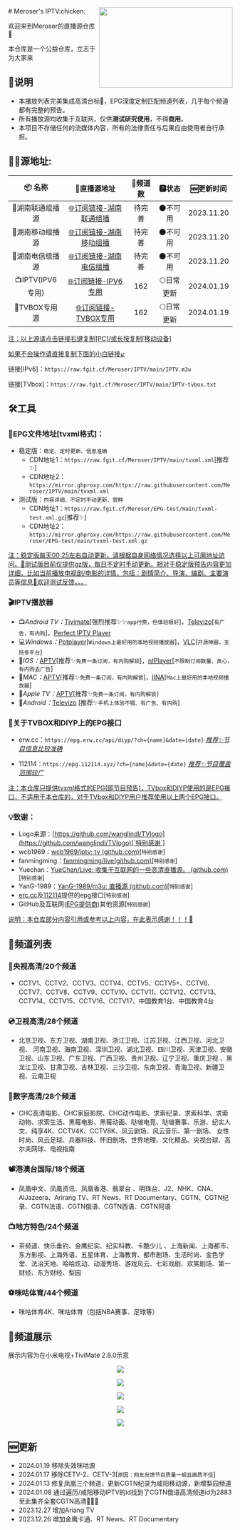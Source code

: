 <img align="right" width="300" height="180" src="https://cdn.jsdelivr.net/gh/wanglindl/TVlogo@main/img/Hunan.png">
# Meroser's IPTV:chicken:

欢迎来到Meroser的直播源仓库🎉

本仓库是一个公益仓库，立志于为大家来

## 📖说明
- 本播放列表完美集成高清台标🔮，EPG深度定制匹配频道列表，几乎每个频道都有完整的预告。
- 所有播放源均收集于互联网，仅供**测试研究使用**，不得**商用**。
- 本项目不存储任何的流媒体内容，所有的法律责任与后果应由使用者自行承担。


## 🏄‍♀️源地址:


|     📦 名称      |                         🔗直播源地址                          | 🔢频道数 |   🅿状态   | 🆕更新时间  |
| :-------------: | :----------------------------------------------------------: | :-----: | :-------: | :--------: |
| 🎠湖南联通组播源 | [🌐订阅链接-湖南联通组播](https://raw.fgit.cf/Meroser/IPTV/main/m3u/IPTV-LT.m3u) | 待完善  |  🌑不可用  | 2023.11.20 |
| 🎡湖南移动组播源 | [🌐订阅链接-湖南移动组播](https://raw.fgit.cf/Meroser/IPTV/main/m3u/IPTV-YD.m3u) | 待完善  |  🌑不可用  | 2023.11.20 |
| 🎢湖南电信组播源 | [🌐订阅链接-湖南电信组播](https://raw.fgit.cf/Meroser/IPTV/main/m3u/IPTV-DX.m3u) | 待完善  |  🌑不可用  | 2023.11.20 |
| 📺IPTV(IPV6专用) | [🌐订阅链接-IPV6专用](https://raw.fgit.cf/Meroser/IPTV/main/IPTV.m3u) |   162   | 🌕日常更新 | 2024.01.19 |
|  🧢TVBOX专用源   | [🌐订阅链接-TVBOX专用](https://raw.fgit.cf/Meroser/IPTV/main/IPTV-tvbox.txt) |   162   | 🌕日常更新 | 2024.01.19 |

<u>注：以上源请点击链接右键复制[PC]/或长按复制[移动设备]</u>

<u>如果不会操作请直接复制下面的小白链接↙</u>

链接[IPv6]：`https://raw.fgit.cf/Meroser/IPTV/main/IPTV.m3u`

链接[TVbox]：`https://raw.fgit.cf/Meroser/IPTV/main/IPTV-tvbox.txt`

## 🛠️工具
### 📆EPG文件地址[tvxml格式]：
- 稳定版：`稳定、定时更新、信息准确`
  - CDN地址1：`https://raw.fgit.cf/Meroser/IPTV/main/tvxml.xml`[推荐✨]
  - CDN地址2：`https://mirror.ghproxy.com/https://raw.githubusercontent.com/Meroser/IPTV/main/tvxml.xml`
- 测试版：`内容详细、不定时手动更新、尝鲜`
  - CDN地址1：`https://raw.fgit.cf/Meroser/EPG-test/main/tvxml-test.xml.gz`[推荐✨]
  - CDN地址2：`https://mirror.ghproxy.com/https://raw.githubusercontent.com/Meroser/EPG-test/main/tvxml-test.xml.gz`

<u>注：稳定版每天00:25左右自动更新，请根据自身网络情况选择以上可用地址访问。🎈测试版目前仅提供gz版，每日不定时手动更新。相对于稳定版预告内容更加详细，比如当前播放电视剧/电影的详情，包括：剧情简介、导演、编剧、主要演员等信息🎈欢迎测试反馈。。。</u>

### 🎬IPTV播放器
- 📺*Android TV：*[Tivimate](https://play.google.com/store/apps/details?id=ar.tvplayer.tv&hl=zh&gl=US)[强烈推荐✨✨`app付费，但体验极好`]，[Televizo](https://files.televizo.net/televizo-default.apk)[`有广告，有内购`]，[Perfect IPTV Player](https://play.google.com/store/apps/details?id=com.leuco.iptv&hl=zh&gl=US)
- 💻*Windows：*[Potplayer](https://potplayer.daum.net/)[`Windows上最好用的本地视频播放器`]，[VLC](https://www.videolan.org/)[`开源神器，支持多平台`]
- 📱*IOS：*[APTV](https://apps.apple.com/cn/app/aptv/id1630403500)[推荐✨`免费一条订阅，有内购解锁`]，[ntPlayer](https://apps.apple.com/cn/app/ntplayer/id1613758141)[`不限制订阅数量、良心，有内购去广告`]
- 📡*MAC：*[APTV](https://apps.apple.com/cn/app/aptv/id1630403500)[推荐✨`免费一条订阅，有内购解锁`]，[IINA](https://github.com/iina/iina)[`Mac上最好用的本地视频播放器`]
- 💽*Apple TV：*[APTV](https://apps.apple.com/cn/app/aptv/id1630403500)[推荐✨`免费一条订阅，有内购解锁]`
- 📲*Android：*[Televizo](https://files.televizo.net/televizo-default.apk) [推荐✨`手机上体验不错、有广告、有内购`]

### 📝关于TVBOX和DIYP上的EPG接口

- erw.cc：`https://epg.erw.cc/api/diyp/?ch={name}&date={date}` *<u>推荐✨节目信息比较准确</u>*

- 112114：`https://epg.112114.xyz/?ch={name}&date={date}` <u>*推荐✨节目覆盖范围较广*</u>

<u>注：本仓库只提供tvxml格式的EPG(即节目预告)，TVbox和DIYP使用的是EPG接口，不适用于本仓库的，对于TVbox和DIYP用户推荐使用以上两个EPG接口。</u>

### 💡致谢：
- Logo来源：[https://github.com/wanglindl/TVlogo](https://github.com/wanglindl/TVlogo)[`特别感谢`]
- wcb1969：[wcb1969/iptv: tv (github.com)](https://github.com/wcb1969/iptv)[`特别感谢`]
- fanmingming：[fanmingming/live(github.com)](https://github.com/fanmingming/live)[`特别感谢`]
- Yuechan：[YueChan/Live: 收集于互联网的一些高清直播源。 (github.com)](https://github.com/YueChan/Live/tree/main)[`特别感谢`]
- YanG-1989：[YanG-1989/m3u: 直播源 (github.com)](https://github.com/YanG-1989/m3u)[`特别感谢`]
- [erc.cc](https://epg.erw.cc/)及[112114](https://epg.112114.xyz)提供的epg接口[`特别感谢`]
- GitHub及互联网(<u>EPG提供商</u>)其他资源[`特别感谢`]

<u>说明：本仓库部分内容引用或参考以上内容，在此表示感谢！！！🎈</u>

## 📒频道列表
### 📀央视高清/20个频道
- CCTV1、CCTV2、CCTV3、CCTV4、CCTV5、CCTV5+、CCTV6、CCTV7、CCTV8、CCTV9、CCTV10、CCTV11、CCTV12、CCTV13、CCTV14、CCTV15、CCTV16、CCTV17、中国教育1台、中国教育4台
### 💿卫视高清/28个频道
- 北京卫视、东方卫视、湖南卫视、浙江卫视、江苏卫视、江西卫视、河北卫视、 河南卫视、海南卫视、深圳卫视、湖北卫视、四川卫视、天津卫视、安徽卫视、山东卫视、广东卫视、广西卫视、贵州卫视、辽宁卫视、重庆卫视 、黑龙江卫视、甘肃卫视、吉林卫视、三沙卫视、东南卫视、青海卫视、新疆卫视、云南卫视
### 🎥数字高清/28个频道
- CHC高清电影、CHC家庭影院、CHC动作电影、求索纪录、求索科学、求索动物、求索生活、黑莓电影、黑莓动画、哒啵电竞、哒啵赛事、乐游、纪实人文、纯享4K、CCTV4K、CCTV8K、风云剧场、风云音乐、第一剧场、 女性时尚、风云足球、兵器科技、怀旧剧场、世界地理、文化精品、央视台球、高尔夫网球、电视指南
### 📽港澳台国际/18个频道
- 凤凰中文、凤凰资讯、凤凰香港、翡翠台 、明珠台、J2、NHK、CNA、AlJazeera、Arirang TV、RT News、RT Documentary、CGTN、CGTN纪录、CGTN法语、CGTN俄语、CGTN西语、CGTN阿语
### 📺地方特色/24个频道
- 茶频道、快乐垂钓、金鹰纪实、纪实科教、卡酷少儿 、上海新闻、上海都市、东方影视、上海外语、五星体育、上海教育、都市剧场、生活时尚、金色学堂、法治天地、哈哈炫动、动漫秀场、游戏风云、七彩戏剧、欢笑剧场、第一财经、东方财经、梨园
### ⚽咪咕体育/44个频道
- 咪咕体育4K、咪咕体育（包括NBA赛事、足球等）

## 🎦频道展示
展示内容为在小米电视+TiviMate 2.8.0示意
<p align="center"><img src="https://cdn.jsdelivr.net/gh/Meroser/IPTV@main/img/img1.jpg"></p>
<p align="center"><img src="https://cdn.jsdelivr.net/gh/Meroser/IPTV@main/img/img2.jpg"></p>
<p align="center"><img src="https://cdn.jsdelivr.net/gh/Meroser/IPTV@main/img/img3.jpg"></p>
<p align="center"><img src="https://cdn.jsdelivr.net/gh/Meroser/IPTV@main/img/img4.jpg"></p>
<p align="center"><img src="https://cdn.jsdelivr.net/gh/Meroser/IPTV@main/img/img5.jpg"></p>

## 🆕更新
- 2024.01.19 移除失效咪咕源
- 2024.01.17 移除CETV-2、CETV-3[`原因：网友反馈节目质量一般且画质不佳`]
- 2024.01.13 修复凤凰三个频道，更新CGTN纪录为咸阳移动源，新增梨园频道
- 2024.01.08 通过遍历/咸阳移动IPTV的id找到了CGTN俄语高清频道id为2883 至此集齐全套CGTN高清🎉🎉🎉
- 2023.12.27 增加Ariang TV
- 2023.12.26 增加金鹰卡通、RT News、RT Documentary

